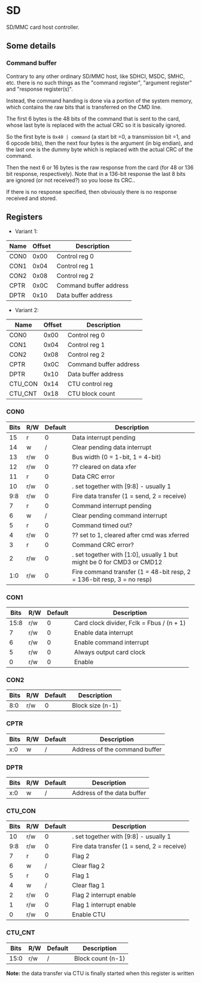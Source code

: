 # SD

SD/MMC card host controller.

## Some details

### Command buffer

Contrary to any other ordinary SD/MMC host, like SDHCI, MSDC, SMHC, etc. there is no such things as the "command register", "argument register" and "response register(s)".

Instead, the command handing is done via a portion of the system memory, which contains the raw bits that is transferred on the CMD line.

The first 6 bytes is the 48 bits of the command that is sent to the card,
whose last byte is replaced with the actual CRC so it is basically ignored.

So the first byte is `0x40 | command` (a start bit =0, a transmission bit =1, and 6 opcode bits),
then the next four bytes is the argument (in big endian), and the last one is the dummy byte which is replaced with the actual CRC of the command.

Then the next 6 or 16 bytes is the raw response from the card (for 48 or 136 bit response, respectively).
Note that in a 136-bit response the last 8 bits are ignored (or not received?) so you loose its CRC..

If there is no response specified, then obviously there is no response received and stored.

## Registers

- Variant 1:

| Name     | Offset | Description                   |
|----------|--------|-------------------------------|
| CON0     | 0x00   | Control reg 0                 |
| CON1     | 0x04   | Control reg 1                 |
| CON2     | 0x08   | Control reg 2                 |
| CPTR     | 0x0C   | Command buffer address        |
| DPTR     | 0x10   | Data buffer address           |

- Variant 2:

| Name     | Offset | Description                   |
|----------|--------|-------------------------------|
| CON0     | 0x00   | Control reg 0                 |
| CON1     | 0x04   | Control reg 1                 |
| CON2     | 0x08   | Control reg 2                 |
| CPTR     | 0x0C   | Command buffer address        |
| DPTR     | 0x10   | Data buffer address           |
| CTU_CON  | 0x14   | CTU control reg               |
| CTU_CNT  | 0x18   | CTU block count               |

### CON0

| Bits  | R/W | Default | Description                                          |
|-------|-----|---------|------------------------------------------------------|
| 15    | r   | 0       | Data interrupt pending                               |
| 14    | w   | /       | Clear pending data interrupt                         |
| 13    | r/w | 0       | Bus width (0 = 1-bit, 1 = 4-bit)                     |
| 12    | r/w | 0       | ?? cleared on data xfer                              |
| 11    | r   | 0       | Data CRC error                                       |
| 10    | r/w | 0       | . set together with [9:8] - usually 1                |
| 9:8   | r/w | 0       | Fire data transfer (1 = send, 2 = receive)           |
| 7     | r   | 0       | Command interrupt pending                            |
| 6     | w   | /       | Clear pending command interrupt                      |
| 5     | r   | 0       | Command timed out?                                   |
| 4     | r/w | 0       | ?? set to 1, cleared after cmd was xferred           |
| 3     | r   | 0       | Command CRC error?                                   |
| 2     | r/w | 0       | . set together with [1:0], usually 1 but might be 0 for CMD3 or CMD12  |
| 1:0   | r/w | 0       | Fire command transfer (1 = 48-bit resp, 2 = 136-bit resp, 3 = no resp) |

### CON1

| Bits  | R/W | Default | Description                                          |
|-------|-----|---------|------------------------------------------------------|
| 15:8  | r/w | 0       | Card clock divider, Fclk = Fbus / (n + 1)            |
| 7     | r/w | 0       | Enable data interrupt                                |
| 6     | r/w | 0       | Enable command interrupt                             |
| 5     | r/w | 0       | Always output card clock                             |
| 0     | r/w | 0       | Enable                                               |

### CON2

| Bits  | R/W | Default | Description                                          |
|-------|-----|---------|------------------------------------------------------|
| 8:0   | r/w | 0       | Block size (n-1)                                     |

### CPTR

| Bits  | R/W | Default | Description                                          |
|-------|-----|---------|------------------------------------------------------|
| x:0   | w   | /       | Address of the command buffer                        |

### DPTR

| Bits  | R/W | Default | Description                                          |
|-------|-----|---------|------------------------------------------------------|
| x:0   | w   | /       | Address of the data buffer                           |

### CTU_CON

| Bits  | R/W | Default | Description                                          |
|-------|-----|---------|------------------------------------------------------|
| 10    | r/w | 0       | . set together with [9:8] - usually 1                |
| 9:8   | r/w | 0       | Fire data transfer (1 = send, 2 = receive)           |
| 7     | r   | 0       | Flag 2                                               |
| 6     | w   | /       | Clear flag 2                                         |
| 5     | r   | 0       | Flag 1                                               |
| 4     | w   | /       | Clear flag 1                                         |
| 2     | r/w | 0       | Flag 2 interrupt enable                              |
| 1     | r/w | 0       | Flag 1 interrupt enable                              |
| 0     | r/w | 0       | Enable CTU                                           |

### CTU_CNT

| Bits  | R/W | Default | Description                                          |
|-------|-----|---------|------------------------------------------------------|
| 15:0  | r/w | /       | Block count (n-1)                                    |

**Note:** the data transfer via CTU is finally started when this register is written

